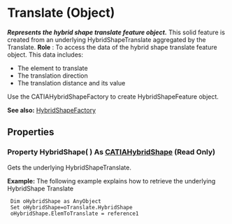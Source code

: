 # Translate (Object)

**_Represents the hybrid shape translate feature object._**
This solid feature is created from an underlying HybridShapeTranslate aggregated by the Translate. **Role** : To access the data of the hybrid shape translate feature object. This data includes:

  * The element to translate
  * The translation direction
  * The translation distance and its value

Use the CATIAHybridShapeFactory to create HybridShapeFeature object.

**See also:**      [HybridShapeFactory](../GSMInterfaces/interface_HybridShapeFactory_68680.md)

## Properties

### Property **HybridShape**( ) As [CATIAHybridShape](../MecModInterfaces/interface_HybridShape_25589.md) (Read Only)

Gets the underlying HybridShapeTranslate.

**Example:**     The following example explains how to retrieve the underlying HybridShape Translate

```VBScript
 Dim oHybridShape as AnyObject
 Set oHybridShape=oTranslate.HybridShape
 oHybridShape.ElemToTranslate = reference1

```